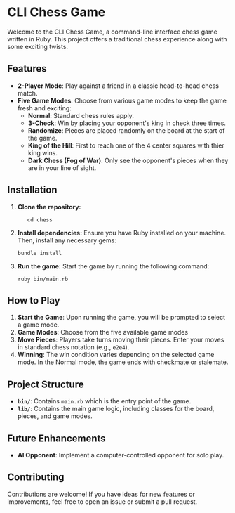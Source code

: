 # CLI Chess Game

Welcome to the CLI Chess Game, a command-line interface chess game written in Ruby. This project offers a traditional chess experience along with some exciting twists.

## Features

- **2-Player Mode**: Play against a friend in a classic head-to-head chess match.
- **Five Game Modes**: Choose from various game modes to keep the game fresh and exciting:
  - **Normal**: Standard chess rules apply.
  - **3-Check**: Win by placing your opponent's king in check three times.
  - **Randomize**: Pieces are placed randomly on the board at the start of the game.
  - **King of the Hill**: First to reach one of the 4 center squares with thier king wins.
  - **Dark Chess (Fog of War)**: Only see the opponent's pieces when they are in your line of sight.

## Installation

1.  **Clone the repository:**
    ```git clone [repo link]
       cd chess
    ```

2.  **Install dependencies:**
    Ensure you have Ruby installed on your machine. Then, install any necessary gems:
    ```
    bundle install
    ```

3.  **Run the game:**
    Start the game by running the following command:
    ```
    ruby bin/main.rb
    ```

## How to Play

1. **Start the Game**: Upon running the game, you will be prompted to select a game mode.
2. **Game Modes**: Choose from the five available game modes
3. **Move Pieces**: Players take turns moving their pieces. Enter your moves in standard chess notation (e.g., `e2e4`).
4. **Winning**: The win condition varies depending on the selected game mode. In the Normal mode, the game ends with checkmate or stalemate.

## Project Structure

- **`bin/`**: Contains `main.rb` which is the entry point of the game.
- **`lib/`**: Contains the main game logic, including classes for the board, pieces, and game modes.

## Future Enhancements

- **AI Opponent**: Implement a computer-controlled opponent for solo play.

## Contributing

Contributions are welcome! If you have ideas for new features or improvements, feel free to open an issue or submit a pull request.

